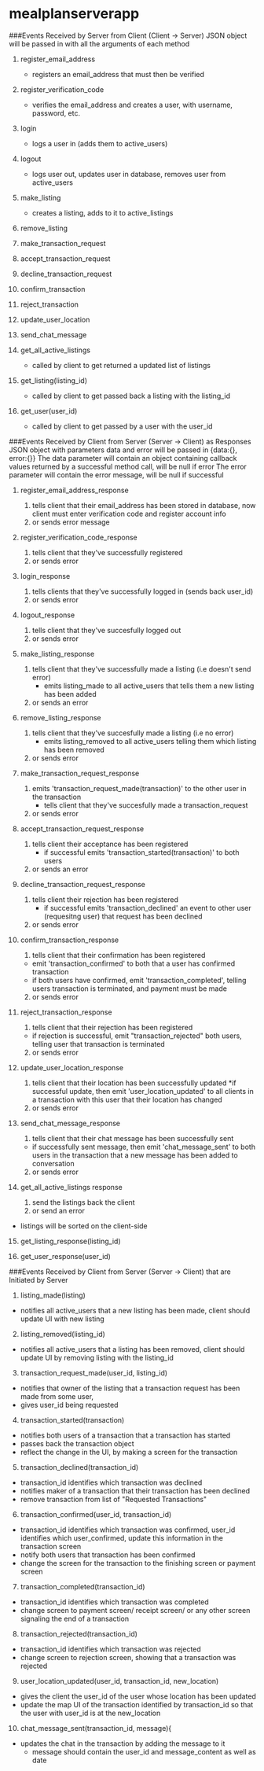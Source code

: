 # mealplanserverapp

###Events Received by Server from Client (Client -> Server)
JSON object will be passed in with all the arguments of each method

1. register_email_address
    * registers an email_address that must then be verified
2. register_verification_code
    * verifies the email_address and creates a user, with username, password, etc.
3. login
    * logs a user in (adds them to active_users)
4. logout
    * logs user out, updates user in database, removes user from active_users
5. make_listing
    * creates a listing, adds to it to active_listings
6. remove_listing

7. make_transaction_request
8. accept_transaction_request
9. decline_transaction_request
10. confirm_transaction
11. reject_transaction

12. update_user_location
13. send_chat_message

14. get_all_active_listings
    * called by client to get returned a updated list of listings
15. get_listing(listing_id)
    * called by client to get passed back a listing with the listing_id
16. get_user(user_id)
    * called by client to get passed by a user with the user_id

###Events Received by Client from Server (Server -> Client) as Responses
JSON object with parameters data and error will be passed in {data:{}, error:{}}
The data parameter will contain an object containing callback values returned by a successful method call, will be null if error
The error parameter will contain the error message, will be null if successful

1. register_email_address_response
    1. tells client that their email_address has been stored in database, now client must enter verification code and register account info
    2. or sends error message

2. register_verification_code_response
    1. tells client that they've successfully registered
    2. or sends error

3. login_response
    1. tells clients that they've successfully logged in (sends back user_id)
    2. or sends error

4. logout_response
    1. tells client that they've succesfully logged out
    2. or sends error

5. make_listing_response
    1. tells client that they've successfully made a listing (i.e doesn't send error)
        * emits listing_made to all active_users that tells them a new listing has been added
    2. or sends an error
6. remove_listing_response
    1. tells client that they've succesfully made a listing (i.e no error)
        * emits listing_removed to all active_users telling them which listing has been removed
    2. or sends error
7. make_transaction_request_response
    1. emits 'transaction_request_made(transaction)' to the other user in the transaction
        * tells client that they've succesfully made a transaction_request
    2. or sends error

8. accept_transaction_request_response
    1. tells client their acceptance has been registered
        * if successful emits 'transaction_started(transaction)' to both users
    2. or sends an error

9. decline_transaction_request_response
    1. tells client their rejection has been registered
        * if successful emits 'transaction_declined' an event to other user (requesitng user) that request has been declined
    2. or sends error

10. confirm_transaction_response
    1. tells client that their confirmation has been registered
      * emit 'transaction_confirmed' to both that a user has confirmed transaction
      * if both users have confirmed, emit 'transaction_completed', telling users transaction is terminated, and payment must be made
    2. or sends error

11. reject_transaction_response
    1. tells client that their rejection has been registered
      * if rejection is successful, emit "transaction_rejected" both users, telling user that transaction is terminated
    2. or sends error

12. update_user_location_response
    1. tells client that their location has been successfully updated
      *if successful update, then emit 'user_location_updated' to all clients in a transaction with this user that their location has changed
    2. or sends error

13. send_chat_message_response
    1. tells client that their chat message has been successfully sent
      * if successfully sent message, then emit 'chat_message_sent' to both users in the transaction that a new message has been added to conversation
    2. or sends error

14. get_all_active_listings response
    1. send the listings back the client
    2. or send an error
  * listings will be sorted on the client-side
  
15. get_listing_response(listing_id)

16. get_user_response(user_id)

###Events Received by Client from Server (Server -> Client) that are Initiated by Server
1. listing_made(listing)
  * notifies all active_users that a new listing has been made, client should update UI with new listing

2. listing_removed(listing_id)
  * notifies all active_users that a listing has been removed, client should update UI by removing listing with the listing_id

3. transaction_request_made(user_id, listing_id)
  * notifies that owner of the listing that a transaction request has been made from some user, 
  * gives user_id being requested

4. transaction_started(transaction)
  * notifies both users of a transaction that a transaction has started
  * passes back the transaction object
  * reflect the change in the UI, by making a screen for the transaction

5. transaction_declined(transaction_id)
  * transaction_id identifies which transaction was declined
  * notifies maker of a transaction that their transaction has been declined 
  * remove transaction from list of "Requested Transactions"
  
6. transaction_confirmed(user_id, transaction_id)
  * transaction_id identifies which transaction was confirmed, user_id identifies which user_confirmed, update this information in the transaction screen
  * notify both users that transaction has been confirmed
  * change the screen for the transaction to the finishing screen or payment screen 
  
7. transaction_completed(transaction_id)
  * transaction_id identifies which transaction was completed
  * change screen to payment screen/ receipt screen/ or any other screen signaling the end of a transaction
  
8. transaction_rejected(transaction_id)
  * transaction_id identifies which transaction was rejected
  * change screen to rejection screen, showing that a transaction was rejected
  
9. user_location_updated(user_id, transaction_id, new_location)
  * gives the client the user_id of the user whose location has been updated
  * update the map UI of the transaction identified by transaction_id so that the user with user_id is at the new_location

10. chat_message_sent(transaction_id, message){
  * updates the chat in the transaction by adding the message to it
    * message should contain the user_id and message_content as well as date




